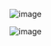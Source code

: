 
![image](https://user-images.githubusercontent.com/78871909/111862104-09006100-8979-11eb-98af-4e618d27826e.png)



![image](https://user-images.githubusercontent.com/78871909/111862113-14538c80-8979-11eb-97ed-349691a4616d.png)
